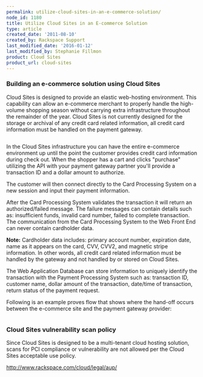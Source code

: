 ```yaml
---
permalink: utilize-cloud-sites-in-an-e-commerce-solution/
node_id: 1180
title: Utilize Cloud Sites in an E-commerce Solution
type: article
created_date: '2011-08-10'
created_by: Rackspace Support
last_modified_date: '2016-01-12'
last_modified_by: Stephanie Fillmon
product: Cloud Sites
product_url: cloud-sites
---
```


### Building an e-commerce solution using Cloud Sites

Cloud Sites is designed to provide an elastic web-hosting environment.
This capability can allow an e-commerce merchant to properly handle the
high-volume shopping season without carrying extra infrastructure
throughout the remainder of the year.  Cloud Sites is not currently
designed for the storage or archival of any credit card related
information, all credit card information must be handled on the payment
gateway.

<img src="{% asset_path cloud-sites/utilize-cloud-sites-in-an-e-commerce-solution/sitesecommerce.png %}" alt="" />

In the Cloud Sites infrastructure you can have the entire e-commerce
environment up until the point the customer provides credit card
information during check out.  When the shopper has a cart and clicks
"purchase" utilizing the API with your payment gateway partner you'll
provide a transaction ID and a dollar amount to authorize.

The customer will then connect directly to the Card Processing System on
a new session and input their payment information.

After the Card Processing System validates the transaction it will
return an authorized/failed message.  The failure messages can contain
details such as:  insufficient funds, invalid card number, failed to
complete transaction.  The communication from the Card Processing System
to the Web Front End can never contain cardholder data.  

**Note:** Cardholder data includes: primary account number, expiration date, name as it
appears on the card, CVV, CVV2, and magnetic stripe information.  In
other words, all credit card related information must be handled by the
gateway and not handled by or stored on Cloud Sites.

The Web Application Database can store information to uniquely identify
the transaction with the Payment Processing System such as:  transaction
ID, customer name, dollar amount of the transaction, date/time of
transaction, return status of the payment request.

Following is an example proves flow that shows where the hand-off occurs
between the e-commerce site and the payment gateway provider:

<img src="{% asset_path cloud-sites/utilize-cloud-sites-in-an-e-commerce-solution/sampleconfig.png %}" alt="" />

### Cloud Sites vulnerability scan policy

Since Cloud Sites is designed to be a multi-tenant cloud hosting
solution, scans for PCI compliance or vulnerability are not allowed per
the Cloud Sites acceptable use policy.

<http://www.rackspace.com/cloud/legal/aup/>
